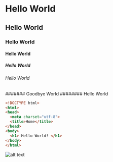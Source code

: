 # Hello World
## Hello World
### Hello World
#### Hello World
##### Hello World
###### Hello World
####### Goodbye World
######## Hello World
```html
<!DOCTYPE html>
<html>
<head>
  <meta charset="utf-8">
  <title>Home</title>
</head>
<body>
  <h1> Hello World! </h1>
</body>
</html>
```
![alt text](https://www.picseel.com/wp-content/uploads/2015/04/hello.jpg)
